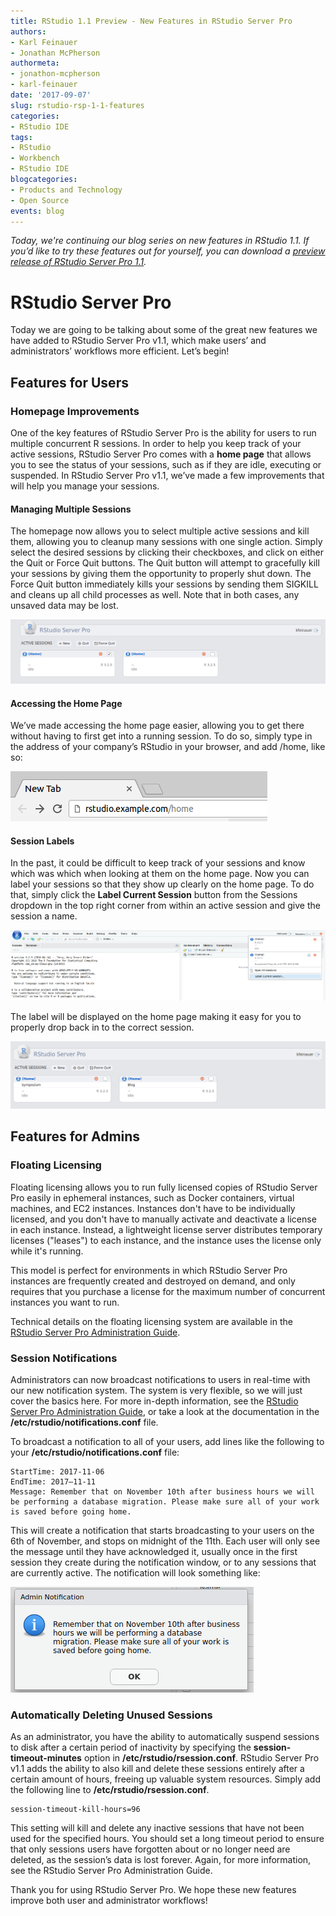 ```yaml
---
title: RStudio 1.1 Preview - New Features in RStudio Server Pro
authors: 
- Karl Feinauer
- Jonathan McPherson
authormeta: 
- jonathon-mcpherson
- karl-feinauer
date: '2017-09-07'
slug: rstudio-rsp-1-1-features
categories:
- RStudio IDE
tags:
- RStudio
- Workbench
- RStudio IDE
blogcategories:
- Products and Technology
- Open Source
events: blog
---
```



*Today, we're continuing our blog series on new features in RStudio 1.1.  If you’d like to try these features out for yourself, you can download a [preview release of RStudio Server Pro 1.1](https://www.rstudio.com/products/rstudio/download/preview/).*

# RStudio Server Pro

Today we are going to be talking about some of the great new features we have added to RStudio Server Pro v1.1, which make users’ and administrators’ workflows more efficient. Let’s begin!

## Features for Users

### Homepage Improvements

One of the key features of RStudio Server Pro is the ability for users to run multiple concurrent R sessions. In order to help you keep track of your active sessions, RStudio Server Pro comes with a **home page** that allows you to see the status of your sessions, such as if they are idle, executing or suspended. In RStudio Server Pro v1.1, we’ve made a few improvements that will help you manage your sessions.

#### Managing Multiple Sessions

The homepage now allows you to select multiple active sessions and kill them, allowing you to cleanup many sessions with one single action. Simply select the desired sessions by clicking their checkboxes, and click on either the Quit or Force Quit buttons. The Quit button will attempt to gracefully kill your sessions by giving them the opportunity to properly shut down. The Force Quit button immediately kills your sessions by sending them SIGKILL and cleans up all child processes as well. Note that in both cases, any unsaved data may be lost.

![Selecting Sessions](2017-09-13-home-page-select.png)

#### Accessing the Home Page

We’ve made accessing the home page easier, allowing you to get there without having to first get into a running session. To do so, simply type in the address of your company’s RStudio in your browser, and add /home, like so:

![Home Page URL](2017-09-13-home-page-url.png)

#### Session Labels

In the past, it could be difficult to keep track of your sessions and know which was which when looking at them on the home page. Now you can label your sessions so that they show up clearly on the home page. To do that, simply click the **Label Current Session** button from the Sessions dropdown in the top right corner from within an active session and give the session a name. 

![Labeling the Current Session](2017-09-13-label-current-session.png)

The label will be displayed on the home page making it easy for you to properly drop back in to the correct session.

![Sessions on Home Page with Labels](2017-09-13-home-page-labels.png)

## Features for Admins

### Floating Licensing

Floating licensing allows you to run fully licensed copies of RStudio Server Pro easily in ephemeral instances, such as Docker containers, virtual machines, and EC2 instances. Instances don't have to be individually licensed, and you don't have to manually activate and deactivate a license in each instance. Instead, a lightweight license server distributes temporary licenses ("leases") to each instance, and the instance uses the license only while it's running. 

This model is perfect for environments in which RStudio Server Pro instances are frequently created and destroyed on demand, and only requires that you purchase a license for the maximum number of concurrent instances you want to run.

Technical details on the floating licensing system are available in the [RStudio Server Pro Administration Guide](http://docs.rstudio.com/ide/server-pro/1.1.345/license-management.html#floating-licensing).

### Session Notifications

Administrators can now broadcast notifications to users in real-time with our new notification system. The system is very flexible, so we will just cover the basics here. For more in-depth information, see the [RStudio Server Pro Administration Guide](http://docs.rstudio.com/ide/server-pro/1.1.345/r-sessions.html#notifications), or take a look at the documentation in the **/etc/rstudio/notifications.conf** file. 

To broadcast a notification to all of your users, add lines like the following to your **/etc/rstudio/notifications.conf** file:

```{{ini}}
StartTime: 2017-11-06
EndTime: 2017–11-11
Message: Remember that on November 10th after business hours we will be performing a database migration. Please make sure all of your work is saved before going home.
```

This will create a notification that starts broadcasting to your users on the 6th of November, and stops on midnight of the 11th. Each user will only see the message until they have acknowledged it, usually once in the first session they create during the notification window, or to any sessions that are currently active. The notification will look something like:

![Session Notification](2017-09-13-admin-notification.png)

### Automatically Deleting Unused Sessions

As an administrator, you have the ability to automatically suspend sessions to disk after a certain period of inactivity by specifying the **session-timeout-minutes** option in **/etc/rstudio/rsession.conf**. RStudio Server Pro v1.1 adds the ability to also kill and delete these sessions entirely after a certain amount of hours, freeing up valuable system resources. Simply add the following line to **/etc/rstudio/rsession.conf**.

```{{ini}}
session-timeout-kill-hours=96
```

This setting will kill and delete any inactive sessions that have not been used for the specified hours. You should set a long timeout period to ensure that only sessions users have forgotten about or no longer need are deleted, as the session’s data is lost forever. Again, for more information, see the RStudio Server Pro Administration Guide.

Thank you for using RStudio Server Pro. We hope these new features improve both user and administrator workflows! 


